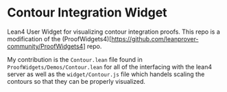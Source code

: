 # Contour Integration Widget
Lean4 User Widget for visualizing contour integration proofs. This repo is a modification of the  (ProofWidgets4)[https://github.com/leanprover-community/ProofWidgets4] repo.

My contribution is the `Contour.lean` file found in `ProofWidgets/Demos/Contour.lean` for all of the interfacing with the lean4 server as well as the `widget/Contour.js` file which handels scaling the contours so that they can be properly visualized.

